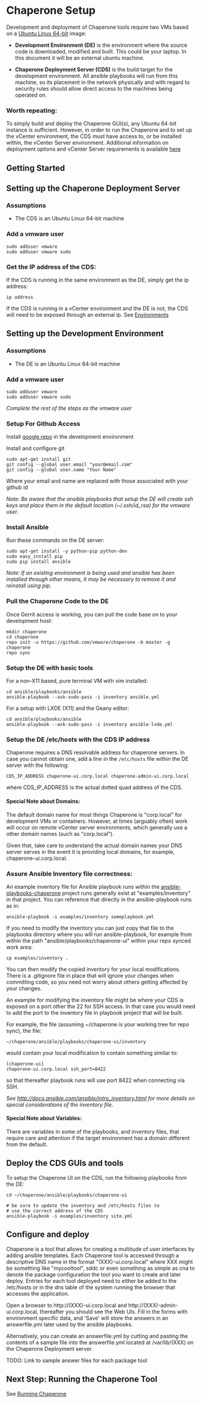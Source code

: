 Chaperone Setup
===============
Development and deployment of Chaperone tools require two VMs based on a
[Ubuntu Linux 64-bit](http://www.ubuntu.com/download/server) image:


- **Development Environment (DE)** is the environment where the source code is
  downloaded, modified and built. This could be your laptop. In this document it will
  be an external ubuntu machine.
  
- **Chaperone Deployment Server (CDS)** is the build target for the development environment.
  All ansible playbooks will run from this machine, so its placement in the network
  physically and with regard to security rules should allow direct access to the machines
  being operated on. 

### Worth repeating:
To simply build and deploy the Chaperone GUI(s), any Ubuntu 64-bit
instance is sufficient. However, in order to run the Chaperone and to set
up the vCenter environment, the CDS must have access to, or be installed
within, the vCenter Server environment. Additional information on
deployment options and vCenter Server requirements is available [here](env.md)


Getting Started
---------------

## Setting up the Chaperone Deployment Server

### Assumptions
- The CDS is an Ubuntu Linux 64-bit machine

### Add a vmware user
    sudo adduser vmware
    sudo adduser vmware sudo

### Get the IP address of the CDS:

If the CDS is running in the same environment as the DE, simply get the
ip address:

    ip address

If the CDS is running in a vCenter environment and the DE is not, the
CDS will need to be exposed through an external ip. See [Environments](env.md)


## Setting up the Development Environment

### Assumptions
- The DE is an Ubuntu Linux 64-bit machine

### Add a vmware user
    sudo adduser vmware
    sudo adduser vmware sudo

*Complete the rest of the steps as the vmware user*

### Setup For Github Access

Install [google repo](https://source.android.com/source/downloading.html) in the
development environment

Install and configure git

    sudo apt-get install git
    git config --global user.email "your@email.com"
    git config --global user.name "Your Name"

Where your email and name are replaced with those associated with your github id

*Note: Be aware that the ansible playbooks that setup the DE will
create ssh keys and place them in the default location (~/.ssh/id_rsa)
for the vmware user.*

### Install Ansible
Run these commands on the DE server:

    sudo apt-get install -y python-pip python-dev
    sudo easy_install pip
    sudo pip install ansible

*Note: If an existing environment is being used and ansible has been installed
through other means, it may be necessary to remove it and reinstall using pip.*

### Pull the Chaperone Code to the DE
Once Gerrit access is working, you can pull the code base on to your
development host:

```
mkdir chaperone
cd chaperone
repo init -u https://github.com/vmware/chaperone -b master -g chaperone
repo sync
```

### Setup the DE with basic tools

For a non-X11 based, pure terminal VM with vim installed:

```
cd ansible/playbooks/ansible
ansible-playbook --ask-sudo-pass -i inventory ansible.yml
```

For a setup with LXDE (X11) and the Geany editor:

```
cd ansible/playbooks/ansible
ansible-playbook --ask-sudo-pass -i inventory ansible-lxde.yml
```

### Setup the DE /etc/hosts with the CDS IP address

Chaperone requires a DNS resolvable address for
chaperone servers. In case you cannot obtain one, add a line in the
`/etc/hosts` file within the DE server with the following:

```
CDS_IP_ADDRESS chaperone-ui.corp.local chaperone-admin-ui.corp.local
```

where CDS_IP_ADDRESS is the actual dotted quad address of the CDS.

#### Special Note about Domains:

The default domain name for most things Chaperone is "corp.local" for
development VMs or containers. However, at times (arguably often) work
will occur on remote vCenter server environments, which generally use a
other domain names (such as "corp.local").

Given that, take care to understand the actual domain names your DNS server
serves in the event it is providing local domains, for example,
chaperone-ui.corp.local.

### Assure Ansible Inventory file correctness:

An example inventory file for Ansible playbook runs within the
[ansible-playbooks-chaperone](https://github.com/vmware/ansible-playbooks-chaperone.git)
project runs generally exist at "examples/inventory" in that project. You can
reference that directly in the ansible-playbook runs as in:

```
ansible-playbook -i examples/inventory someplaybook.yml
```

If you need to modify the inventory you can just copy that file to the
playbooks directory where you will run ansible-playbook, for example from within the
path "ansible/playbooks/chaperone-ui" within your repo synced work area:

```
cp examples/inventory .
```

You can then modify the copied inventory for your local modifications. There
is a .gitignore file in place that will ignore your changes when committing
code, so you need not worry about others getting affected by your changes.

An example for modifying the inventory file might be where your CDS is exposed
on a port other the 22 for SSH access. In that case you would need to add the
port to the inventory file in playbook project that will be built.

For example, the file (assuming ~/chaperone is your working tree for repo sync),
the file:

```
~/chaperone/ansible/playbooks/chaperone-ui/inventory
```

would contain your local modification to contain something similar to:

```
[chaperone-ui]
chaperone-ui.corp.local ssh_port=8422
```

so that thereafter playbook runs will use port 8422 when connecting via SSH.

*See http://docs.ansible.com/ansible/intro_inventory.html for more details on special
considerations of the inventory file.*


#### Special Note about Variables:

There are variables in some of the playbooks, and inventory files, that
require care and attention if the target environment has a domain
different from the default.

## Deploy the CDS GUIs and tools

To setup the Chaperone UI on the CDS, run the following playbooks from the DE: 

```
cd ~/chaperone/ansible/playbooks/chaperone-ui

# be sure to update the inventory and /etc/hosts files to
# use the correct address of the CDS
ansible-playbook -i examples/inventory site.yml
```


## Configure and deploy

Chaperone is a tool that allows for creating a multitude of user interfaces
by adding ansible templates. Each Chaperone tool is accessed through a
descriptive DNS name in the format "(XXX)-ui.corp.local" where XXX might be
something like "mycooltool", sddc or even something as simple as cna to denote
the package configuration the tool you want to create and later deploy.
Entries for each tool deployed need to either be added to the /etc/hosts or in
the dns table of the system running the browser that accesses the application.

Open a browser to http://(XXX)-ui.corp.local and
http://(XXX)-admin-ui.corp.local, thereafter you should see the Web UIs.
Fill in the forms with environment specific data, and 'Save' will store the
answers in an answerfile.yml later used by the ansible playbooks.

Alternatively, you can create an answerfile.yml by cutting and pasting the
contents of a sample file into the answerfile.yml located at /var/lib/(XXX)
on the Chaperone Deployment server.

TODO: Link to sample answer files for each package tool

## Next Step: Running the Chaperone Tool
See [Running Chaperone](run.md)
